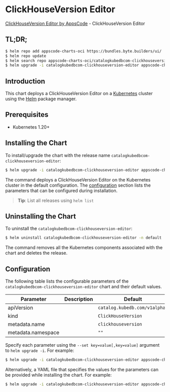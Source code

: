# ClickHouseVersion Editor

[ClickHouseVersion Editor by AppsCode](https://appscode.com) - ClickHouseVersion Editor

## TL;DR;

```bash
$ helm repo add appscode-charts-oci https://bundles.byte.builders/ui/
$ helm repo update
$ helm search repo appscode-charts-oci/catalogkubedbcom-clickhouseversion-editor --version=v0.11.0
$ helm upgrade -i catalogkubedbcom-clickhouseversion-editor appscode-charts-oci/catalogkubedbcom-clickhouseversion-editor -n default --create-namespace --version=v0.11.0
```

## Introduction

This chart deploys a ClickHouseVersion Editor on a [Kubernetes](http://kubernetes.io) cluster using the [Helm](https://helm.sh) package manager.

## Prerequisites

- Kubernetes 1.20+

## Installing the Chart

To install/upgrade the chart with the release name `catalogkubedbcom-clickhouseversion-editor`:

```bash
$ helm upgrade -i catalogkubedbcom-clickhouseversion-editor appscode-charts-oci/catalogkubedbcom-clickhouseversion-editor -n default --create-namespace --version=v0.11.0
```

The command deploys a ClickHouseVersion Editor on the Kubernetes cluster in the default configuration. The [configuration](#configuration) section lists the parameters that can be configured during installation.

> **Tip**: List all releases using `helm list`

## Uninstalling the Chart

To uninstall the `catalogkubedbcom-clickhouseversion-editor`:

```bash
$ helm uninstall catalogkubedbcom-clickhouseversion-editor -n default
```

The command removes all the Kubernetes components associated with the chart and deletes the release.

## Configuration

The following table lists the configurable parameters of the `catalogkubedbcom-clickhouseversion-editor` chart and their default values.

|     Parameter      | Description |                 Default                  |
|--------------------|-------------|------------------------------------------|
| apiVersion         |             | <code>catalog.kubedb.com/v1alpha1</code> |
| kind               |             | <code>ClickHouseVersion</code>           |
| metadata.name      |             | <code>clickhouseversion</code>           |
| metadata.namespace |             | <code>""</code>                          |


Specify each parameter using the `--set key=value[,key=value]` argument to `helm upgrade -i`. For example:

```bash
$ helm upgrade -i catalogkubedbcom-clickhouseversion-editor appscode-charts-oci/catalogkubedbcom-clickhouseversion-editor -n default --create-namespace --version=v0.11.0 --set apiVersion=catalog.kubedb.com/v1alpha1
```

Alternatively, a YAML file that specifies the values for the parameters can be provided while
installing the chart. For example:

```bash
$ helm upgrade -i catalogkubedbcom-clickhouseversion-editor appscode-charts-oci/catalogkubedbcom-clickhouseversion-editor -n default --create-namespace --version=v0.11.0 --values values.yaml
```
